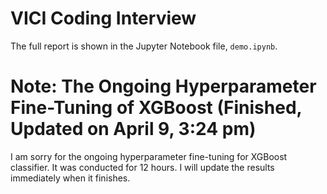 # VICI Coding Interview

The full report is shown in the Jupyter Notebook file, ``demo.ipynb``.

# Note: The Ongoing Hyperparameter Fine-Tuning of XGBoost (Finished, Updated on April 9, 3:24 pm)
I am sorry for the ongoing hyperparameter fine-tuning for XGBoost classifier. It was conducted for 12 hours. I will update the results immediately when it finishes.
